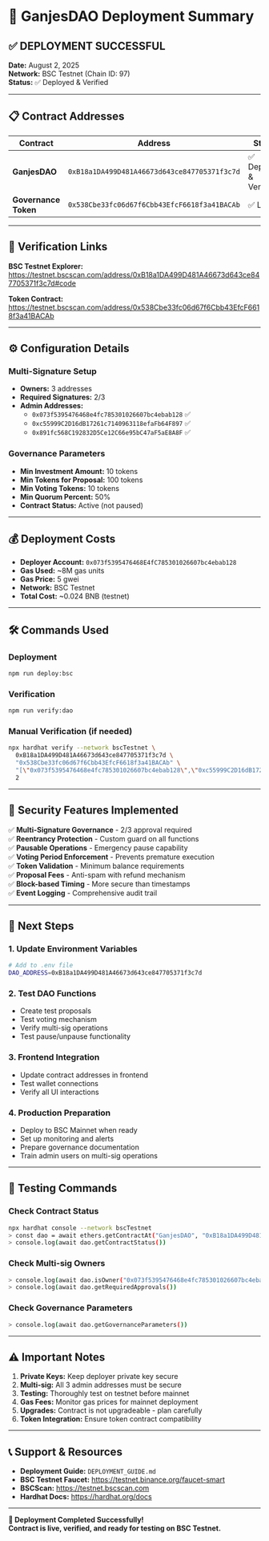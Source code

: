 # 🎉 GanjesDAO Deployment Summary

## ✅ **DEPLOYMENT SUCCESSFUL**

**Date:** August 2, 2025  
**Network:** BSC Testnet (Chain ID: 97)  
**Status:** ✅ Deployed & Verified

---

## 📋 **Contract Addresses**

| Contract | Address | Status |
|----------|---------|--------|
| **GanjesDAO** | `0xB18a1DA499D481A46673d643ce847705371f3c7d` | ✅ Deployed & Verified |
| **Governance Token** | `0x538Cbe33fc06d67f6Cbb43EfcF6618f3a41BACAb` | ✅ Linked |

---

## 🔗 **Verification Links**

**BSC Testnet Explorer:**  
https://testnet.bscscan.com/address/0xB18a1DA499D481A46673d643ce847705371f3c7d#code

**Token Contract:**  
https://testnet.bscscan.com/address/0x538Cbe33fc06d67f6Cbb43EfcF6618f3a41BACAb

---

## ⚙️ **Configuration Details**

### Multi-Signature Setup
- **Owners:** 3 addresses
- **Required Signatures:** 2/3
- **Admin Addresses:**
  - `0x073f5395476468e4fc785301026607bc4ebab128` ✅
  - `0xc55999C2D16dB17261c7140963118efaFb64F897` ✅
  - `0x891fc568C192832D5Ce12C66e95bC47aF5aE8A8F` ✅

### Governance Parameters
- **Min Investment Amount:** 10 tokens
- **Min Tokens for Proposal:** 100 tokens
- **Min Voting Tokens:** 10 tokens
- **Min Quorum Percent:** 50%
- **Contract Status:** Active (not paused)

---

## 💰 **Deployment Costs**

- **Deployer Account:** `0x073f5395476468E4fC785301026607bc4ebab128`
- **Gas Used:** ~8M gas units
- **Gas Price:** 5 gwei
- **Network:** BSC Testnet
- **Total Cost:** ~0.024 BNB (testnet)

---

## 🛠️ **Commands Used**

### Deployment
```bash
npm run deploy:bsc
```

### Verification  
```bash
npm run verify:dao
```

### Manual Verification (if needed)
```bash
npx hardhat verify --network bscTestnet \
  0xB18a1DA499D481A46673d643ce847705371f3c7d \
  "0x538Cbe33fc06d67f6Cbb43EfcF6618f3a41BACAb" \
  "[\"0x073f5395476468e4fc785301026607bc4ebab128\",\"0xc55999C2D16dB17261c7140963118efaFb64F897\",\"0x891fc568C192832D5Ce12C66e95bC47aF5aE8A8F\"]" \
  2
```

---

## 🔐 **Security Features Implemented**

✅ **Multi-Signature Governance** - 2/3 approval required  
✅ **Reentrancy Protection** - Custom guard on all functions  
✅ **Pausable Operations** - Emergency pause capability  
✅ **Voting Period Enforcement** - Prevents premature execution  
✅ **Token Validation** - Minimum balance requirements  
✅ **Proposal Fees** - Anti-spam with refund mechanism  
✅ **Block-based Timing** - More secure than timestamps  
✅ **Event Logging** - Comprehensive audit trail  

---

## 📝 **Next Steps**

### 1. Update Environment Variables
```bash
# Add to .env file
DAO_ADDRESS=0xB18a1DA499D481A46673d643ce847705371f3c7d
```

### 2. Test DAO Functions
- Create test proposals
- Test voting mechanism  
- Verify multi-sig operations
- Test pause/unpause functionality

### 3. Frontend Integration
- Update contract addresses in frontend
- Test wallet connections
- Verify all UI interactions

### 4. Production Preparation
- Deploy to BSC Mainnet when ready
- Set up monitoring and alerts
- Prepare governance documentation
- Train admin users on multi-sig operations

---

## 🧪 **Testing Commands**

### Check Contract Status
```bash
npx hardhat console --network bscTestnet
> const dao = await ethers.getContractAt("GanjesDAO", "0xB18a1DA499D481A46673d643ce847705371f3c7d")
> console.log(await dao.getContractStatus())
```

### Check Multi-sig Owners
```bash
> console.log(await dao.isOwner("0x073f5395476468e4fc785301026607bc4ebab128"))
> console.log(await dao.getRequiredApprovals())
```

### Check Governance Parameters
```bash
> console.log(await dao.getGovernanceParameters())
```

---

## ⚠️ **Important Notes**

1. **Private Keys:** Keep deployer private key secure
2. **Multi-sig:** All 3 admin addresses must be secure
3. **Testing:** Thoroughly test on testnet before mainnet
4. **Gas Fees:** Monitor gas prices for mainnet deployment
5. **Upgrades:** Contract is not upgradeable - plan carefully
6. **Token Integration:** Ensure token contract compatibility

---

## 📞 **Support & Resources**

- **Deployment Guide:** `DEPLOYMENT_GUIDE.md`
- **BSC Testnet Faucet:** https://testnet.binance.org/faucet-smart
- **BSCScan:** https://testnet.bscscan.com
- **Hardhat Docs:** https://hardhat.org/docs

---

**🎊 Deployment Completed Successfully!**  
**Contract is live, verified, and ready for testing on BSC Testnet.**